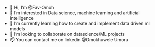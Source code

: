 - 👋 Hi, I’m @Fav-Omoh
- 👀 I’m interested in Data science, machine learning and artificial intelligence
- 🌱 I’m currently learning how to create and implement data driven ml models
- 💞️ I’m looking to collaborate on datascience/ML projects
- 📫 You can contact me on linkedin @Omokhuwele Umoru

<!---
Fav-Omoh/Fav-Omoh is a ✨ special ✨ repository because its `README.md` (this file) appears on your GitHub profile.
You can click the Preview link to take a look at your changes.
--->
